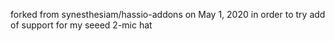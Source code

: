 forked from synesthesiam/hassio-addons on May 1, 2020
in order to try add of support for my seeed 2-mic hat
